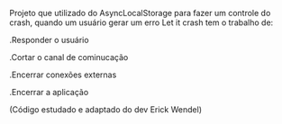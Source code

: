 Projeto que utilizado do AsyncLocalStorage para fazer um controle do crash, quando um usuário gerar um erro Let it crash tem o trabalho de:

.Responder o usuário

.Cortar o canal de cominucação

.Encerrar conexões externas

.Encerrar a aplicação


(Código estudado e adaptado do dev Erick Wendel)
